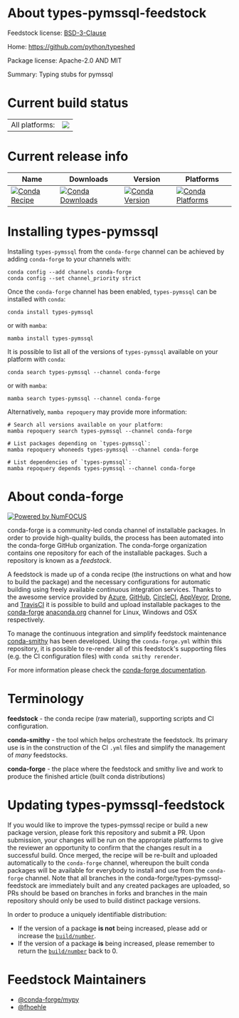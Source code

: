 About types-pymssql-feedstock
=============================

Feedstock license: [BSD-3-Clause](https://github.com/conda-forge/types-pymssql-feedstock/blob/main/LICENSE.txt)

Home: https://github.com/python/typeshed

Package license: Apache-2.0 AND MIT

Summary: Typing stubs for pymssql

Current build status
====================


<table><tr><td>All platforms:</td>
    <td>
      <a href="https://dev.azure.com/conda-forge/feedstock-builds/_build/latest?definitionId=13117&branchName=main">
        <img src="https://dev.azure.com/conda-forge/feedstock-builds/_apis/build/status/types-pymssql-feedstock?branchName=main">
      </a>
    </td>
  </tr>
</table>

Current release info
====================

| Name | Downloads | Version | Platforms |
| --- | --- | --- | --- |
| [![Conda Recipe](https://img.shields.io/badge/recipe-types--pymssql-green.svg)](https://anaconda.org/conda-forge/types-pymssql) | [![Conda Downloads](https://img.shields.io/conda/dn/conda-forge/types-pymssql.svg)](https://anaconda.org/conda-forge/types-pymssql) | [![Conda Version](https://img.shields.io/conda/vn/conda-forge/types-pymssql.svg)](https://anaconda.org/conda-forge/types-pymssql) | [![Conda Platforms](https://img.shields.io/conda/pn/conda-forge/types-pymssql.svg)](https://anaconda.org/conda-forge/types-pymssql) |

Installing types-pymssql
========================

Installing `types-pymssql` from the `conda-forge` channel can be achieved by adding `conda-forge` to your channels with:

```
conda config --add channels conda-forge
conda config --set channel_priority strict
```

Once the `conda-forge` channel has been enabled, `types-pymssql` can be installed with `conda`:

```
conda install types-pymssql
```

or with `mamba`:

```
mamba install types-pymssql
```

It is possible to list all of the versions of `types-pymssql` available on your platform with `conda`:

```
conda search types-pymssql --channel conda-forge
```

or with `mamba`:

```
mamba search types-pymssql --channel conda-forge
```

Alternatively, `mamba repoquery` may provide more information:

```
# Search all versions available on your platform:
mamba repoquery search types-pymssql --channel conda-forge

# List packages depending on `types-pymssql`:
mamba repoquery whoneeds types-pymssql --channel conda-forge

# List dependencies of `types-pymssql`:
mamba repoquery depends types-pymssql --channel conda-forge
```


About conda-forge
=================

[![Powered by
NumFOCUS](https://img.shields.io/badge/powered%20by-NumFOCUS-orange.svg?style=flat&colorA=E1523D&colorB=007D8A)](https://numfocus.org)

conda-forge is a community-led conda channel of installable packages.
In order to provide high-quality builds, the process has been automated into the
conda-forge GitHub organization. The conda-forge organization contains one repository
for each of the installable packages. Such a repository is known as a *feedstock*.

A feedstock is made up of a conda recipe (the instructions on what and how to build
the package) and the necessary configurations for automatic building using freely
available continuous integration services. Thanks to the awesome service provided by
[Azure](https://azure.microsoft.com/en-us/services/devops/), [GitHub](https://github.com/),
[CircleCI](https://circleci.com/), [AppVeyor](https://www.appveyor.com/),
[Drone](https://cloud.drone.io/welcome), and [TravisCI](https://travis-ci.com/)
it is possible to build and upload installable packages to the
[conda-forge](https://anaconda.org/conda-forge) [anaconda.org](https://anaconda.org/)
channel for Linux, Windows and OSX respectively.

To manage the continuous integration and simplify feedstock maintenance
[conda-smithy](https://github.com/conda-forge/conda-smithy) has been developed.
Using the ``conda-forge.yml`` within this repository, it is possible to re-render all of
this feedstock's supporting files (e.g. the CI configuration files) with ``conda smithy rerender``.

For more information please check the [conda-forge documentation](https://conda-forge.org/docs/).

Terminology
===========

**feedstock** - the conda recipe (raw material), supporting scripts and CI configuration.

**conda-smithy** - the tool which helps orchestrate the feedstock.
                   Its primary use is in the construction of the CI ``.yml`` files
                   and simplify the management of *many* feedstocks.

**conda-forge** - the place where the feedstock and smithy live and work to
                  produce the finished article (built conda distributions)


Updating types-pymssql-feedstock
================================

If you would like to improve the types-pymssql recipe or build a new
package version, please fork this repository and submit a PR. Upon submission,
your changes will be run on the appropriate platforms to give the reviewer an
opportunity to confirm that the changes result in a successful build. Once
merged, the recipe will be re-built and uploaded automatically to the
`conda-forge` channel, whereupon the built conda packages will be available for
everybody to install and use from the `conda-forge` channel.
Note that all branches in the conda-forge/types-pymssql-feedstock are
immediately built and any created packages are uploaded, so PRs should be based
on branches in forks and branches in the main repository should only be used to
build distinct package versions.

In order to produce a uniquely identifiable distribution:
 * If the version of a package **is not** being increased, please add or increase
   the [``build/number``](https://docs.conda.io/projects/conda-build/en/latest/resources/define-metadata.html#build-number-and-string).
 * If the version of a package **is** being increased, please remember to return
   the [``build/number``](https://docs.conda.io/projects/conda-build/en/latest/resources/define-metadata.html#build-number-and-string)
   back to 0.

Feedstock Maintainers
=====================

* [@conda-forge/mypy](https://github.com/orgs/conda-forge/teams/mypy/)
* [@fhoehle](https://github.com/fhoehle/)

